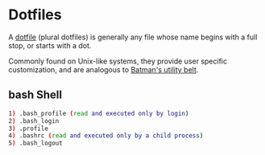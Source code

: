 # Dotfiles

A [dotfile][1] (plural dotfiles) is generally any file whose name begins with a full stop, or starts with a dot.

Commonly found on Unix-like systems, they provide user specific customization, and are analogous to [Batman's utility belt][2].

## bash Shell

```sh
1) .bash_profile (read and executed only by login)
2) .bash_login
3) .profile
4) .bashrc (read and executed only by a child process)
5) .bash_logout
```

[1]: https://en.wikipedia.org/wiki/Dot-file
[2]: https://en.wikipedia.org/wiki/Batman%27s_utility_belt
